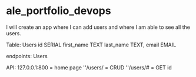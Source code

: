 # ale_portfolio_devops

I will create an app where I can add users and where I am able to see all the users.

Table:
    Users
        id SERIAL
        first_name TEXT
        last_name TEXT,
        email EMAIL

endpoints:
    Users


API:
    127.0.0.1:800 = home page
    ''/users/ = CRUD
    ''/users/# = GET id